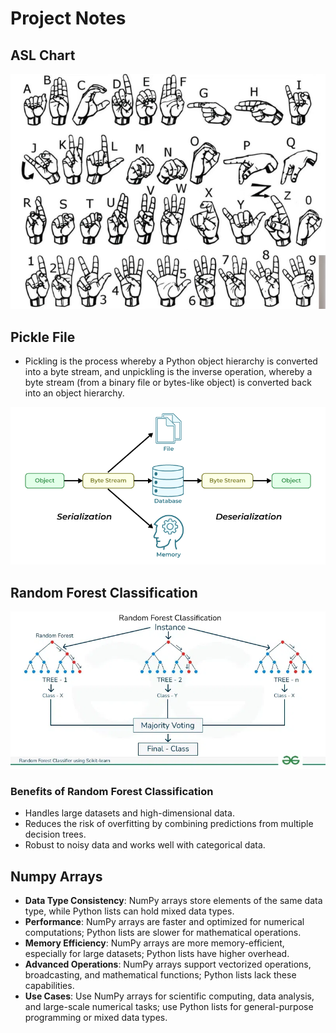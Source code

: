 # Project Notes

## ASL Chart
![ASL Chart](ASL_Chart.png)

## Pickle File
- Pickling is the process whereby a Python object hierarchy is converted into a byte stream, and unpickling is the inverse operation, whereby a byte stream (from a binary file or bytes-like object) is converted back into an object hierarchy.

![Pickle Process](Pickle.png)

## Random Forest Classification
![Random Forest Classifier](RandomForestClassifier.png)

### Benefits of Random Forest Classification
- Handles large datasets and high-dimensional data.
- Reduces the risk of overfitting by combining predictions from multiple decision trees.
- Robust to noisy data and works well with categorical data.

## Numpy Arrays
- **Data Type Consistency**: NumPy arrays store elements of the same data type, while Python lists can hold mixed data types.
- **Performance**: NumPy arrays are faster and optimized for numerical computations; Python lists are slower for mathematical operations.
- **Memory Efficiency**: NumPy arrays are more memory-efficient, especially for large datasets; Python lists have higher overhead.
- **Advanced Operations**: NumPy arrays support vectorized operations, broadcasting, and mathematical functions; Python lists lack these capabilities.
- **Use Cases**: Use NumPy arrays for scientific computing, data analysis, and large-scale numerical tasks; use Python lists for general-purpose programming or mixed data types.
